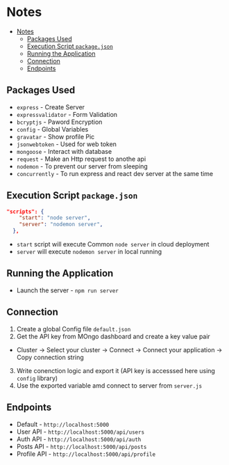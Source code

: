 # Notes
- [Notes](#notes)
  - [Packages Used](#packages-used)
  - [Execution Script `package.json`](#execution-script-packagejson)
  - [Running the Application](#running-the-application)
  - [Connection](#connection)
  - [Endpoints](#endpoints)

## Packages Used
- `express` - Create Server
- `expressvalidator` - Form Validation
- `bcryptjs` - Paword Encryption
- `config` - Global Variables
- `gravatar` - Show profile Pic
- `jsonwebtoken` - Used for web token
- `mongoose` - Interact with database
- `request` - Make an Http request to anothe api
- `nodemon` - To prevent our server from sleeping
- `concurrently` - To run express and react dev server at the same time

## Execution Script `package.json`
```json
"scripts": {
    "start": "node server",
    "server": "nodemon server",
  },
```
- `start` script will execute Common `node server` in cloud deployment
- `server` will execute `nodemon server` in local running

## Running the Application
- Launch the server - `npm run server`

## Connection 
1. Create a global Config file `default.json`
2. Get the API key from MOngo dashboard and create a key value pair
  - Cluster -> Select your cluster -> Connect -> Connect your application -> Copy connection string
3. Write conenction logic and export it (API key is accesssed here using `config` library)
4. Use the exported variable amd connect to server from `server.js`

## Endpoints
- Default - `http://localhost:5000`
- User API - `http://localhost:5000/api/users`
- Auth API - `http://localhost:5000/api/auth`
- Posts API - `http://localhost:5000/api/posts`
- Profile API - `http://localhost:5000/api/profile`
